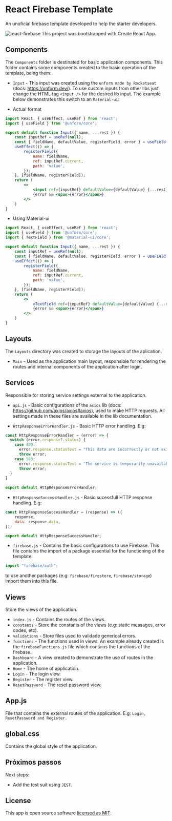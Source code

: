# React Firebase Template

An unoficial firebase template developed to help the starter developers.

![react-firebase](https://miro.medium.com/max/3000/1*ytMIcp6uu6UIZpApG1LFYg.png)
This project was bootstrapped with Create React App.

## Components

The `Components` folder is destinated for basic application components. This folder contains some components created to the basic operation of the template, being them:

* `Input` - This input was created using the `unform made by Rocketseat` (docs: https://unform.dev/). To use custom inputs from other libs just change the HTML tag `<input />` for the desired lib input. The example below demonstrates this switch to an `Material-ui`:

* Actual format
```jsx
import React, { useEffect, useRef } from 'react';
import { useField } from '@unform/core';

export default function Input({ name, ...rest }) {
    const inputRef = useRef(null);
    const { fieldName, defaultValue, registerField, error } = useField(name);
    useEffect(() => {
        registerField({
            name: fieldName,
            ref: inputRef.current,
            path: 'value',
        });
    }, [fieldName, registerField]);
    return (
        <>
            <input ref={inputRef} defaultValue={defaultValue} {...rest} />
            {error && <span>{error}</span>}
        </>
    )
}
```

* Using Material-ui
```jsx
import React, { useEffect, useRef } from 'react';
import { useField } from '@unform/core';
import { TextField } from '@material-ui/core';

export default function Input({ name, ...rest }) {
    const inputRef = useRef(null);
    const { fieldName, defaultValue, registerField, error } = useField(name);
    useEffect(() => {
        registerField({
            name: fieldName,
            ref: inputRef.current,
            path: 'value',
        });
    }, [fieldName, registerField]);
    return (
        <>
            <TextField ref={inputRef} defaultValue={defaultValue} {...rest} />
            {error && <span>{error}</span>}
        </>
    )
}
```

## Layouts

The `Layouts` directory was created to storage the layouts of the aplication.

* `Main` - Used as the application main layout, responsible for rendering the routes and internal components of the application after login.

## Services

Responsible for storing service settings external to the application.

* `api.js` - Basic configurations of the `axios` lib (docs: https://github.com/axios/axios#axios), used to make HTTP requests. All settings made in these files are available in the lib documentation.

* `HttpResponseErrorHandler.js` - Basic HTTP error handling. E.g:

```jsx
const HttpResponseErrorHandler = (error) => {
  switch (error.response?.status) {
    case 400:
      error.response.statusText = "This data are incorrectly or not exists.";
      throw error;
    case 503:
      error.response.statusText = "The service is temporarily unavailable";
      throw error;
  }
}
    
export default HttpResponseErrorHandler;
```

* `HttpResponseSuccessHandler.js` - Basic sucessfull HTTP response handling. E.g:

```jsx
const HttpResponseSuccessHandler = (response) => ({
    response,
    data: response.data,
});

export default HttpResponseSuccessHandler;
```

* `firebase.js` - Contains the basic configurations to use Firebase. This file contains the import of a package essential for the functioning of the template:

```jsx
import "firebase/auth";
```

to use another packages (e.g: `firebase/firestore`, `firebase/storage`) import them into this file.

## Views

Store the views of the application.

* `index.js` - Contains the routes of the views.
* `constants` - Store the constants of the views (e.g: static messages, error codes, etc).
* `validations` - Store files used to validade generical errors.
* `functions` - The functions used in views. An example already created is the `firebaseFunctions.js` file which contains the functions of the firebase.
* `Dashboard` - A view created to demonstrate the use of routes in the application.
* `Home` - The home of application.
* `Login` - The login view.
* `Register` - The register view.
* `ResetPassword` - The reset password view.

## App.js

File that contains the external routes of the application. E.g: `Login, ResetPassword and Register.`

## global.css

Contains the global style of the application.

## Próximos passos

Next steps:

* Add the test suit using `JEST`.

## License

This app is open source software [licensed as MIT](https://github.com/GiovaniBiagi/cra-template-firebase/blob/develop/LICENSE).
